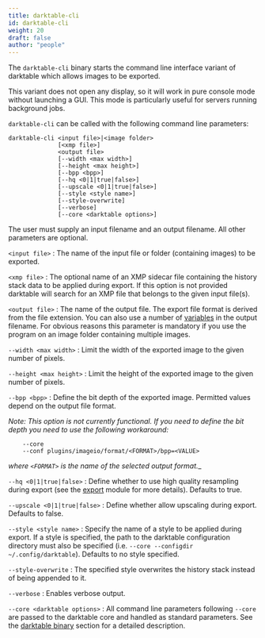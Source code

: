 ```yaml
---
title: darktable-cli
id: darktable-cli
weight: 20
draft: false
author: "people"
---
```


The `darktable-cli` binary starts the command line interface variant of darktable which allows images to be exported.

This variant does not open any display, so it will work in pure console mode without launching a GUI. This mode is particularly useful for servers running background jobs.

`darktable-cli` can be called with the following command line parameters:

```
darktable-cli <input file>|<image folder>
              [<xmp file>]
              <output file>
              [--width <max width>]
              [--height <max height>]
              [--bpp <bpp>]
              [--hq <0|1|true|false>]
              [--upscale <0|1|true|false>]
              [--style <style name>]
              [--style-overwrite]
              [--verbose]
              [--core <darktable options>]
```

The user must supply an input filename and an output filename. All other parameters are optional.

`<input file>`
: The name of the input file or folder (containing images) to be exported.

`<xmp file>`
: The optional name of an XMP sidecar file containing the history stack data to be applied during export. If this option is not provided darktable will search for an XMP file that belongs to the given input file(s).

`<output file>`
: The name of the output file. The export file format is derived from the file extension. You can also use a number of [variables](../variables.md) in the output filename. For obvious reasons this parameter is mandatory if you use the program on an image folder containing multiple images.

`--width <max width>`
: Limit the width of the exported image to the given number of pixels.

`--height <max height>`
: Limit the height of the exported image to the given number of pixels.

`--bpp <bpp>`
: Define the bit depth of the exported image. Permitted values depend on the output file format. 

_Note: This option is not currently functional. If you need to define the bit depth you need to use the following workaround:_

```
    --core
    --conf plugins/imageio/format/<FORMAT>/bpp=<VALUE>
```
_where `<FORMAT>` is the name of the selected output format.__

`--hq <0|1|true|false>`
: Define whether to use high quality resampling during export (see the [export](../../module-reference/utility-modules/lighttable/export-selected.md) module for more details). Defaults to true.

`--upscale <0|1|true|false>`
: Define whether allow upscaling during export. Defaults to false.

`--style <style name>`
: Specify the name of a style to be applied during export. If a style is specified, the path to the darktable configuration directory must also be specified (i.e. `--core --configdir ~/.config/darktable`). Defaults to no style specified.

`--style-overwrite`
: The specified style overwrites the history stack instead of being appended to it.

`--verbose`
: Enables verbose output.

`--core <darktable options>`
: All command line parameters following `--core` are passed to the darktable core and handled as standard parameters. See the [darktable binary](./darktable.md) section for a detailed description.



